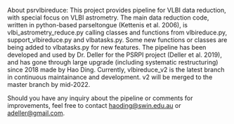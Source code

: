 About psrvlbireduce:
This project provides pipeline for VLBI data reduction, with special focus on VLBI astrometry.
The main data reduction code, written in python-based parseltongue (Kettenis et al. 2006), is vlbi_astrometry_reduce.py calling classes and functions from vlbireduce.py, support_vlbireduce.py and vlbatasks.py. Some new functions or classes are being added to vlbatasks.py for new features. 
The pipeline has been developed and used by Dr. Deller for the PSRPI project (Deller et al. 2019), and has gone through large upgrade (including systematic restructuring) since 2018 made by Hao Ding. Currently, vlbireduce_v2 is the latest branch in continuous maintainance and development. v2 will be merged to the master branch by mid-2022.

Should you have any inquiry about the pipeline or comments for improvements, feel free to contact haoding@swin.edu.au or adeller@gmail.com.
